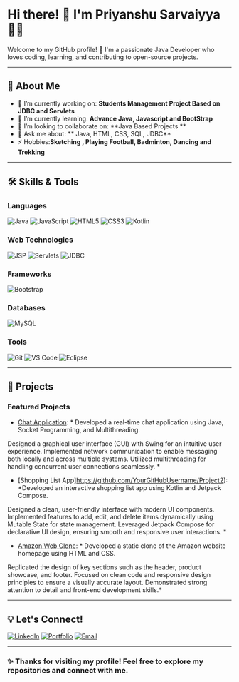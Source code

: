 # Hi there! 👋 I'm Priyanshu Sarvaiyya 👨‍💻

Welcome to my GitHub profile! 🚀 I'm a passionate Java Developer who loves coding, learning, and contributing to open-source projects. 

---

## 🌟 About Me

- 🔭 I’m currently working on: **Students Management Project Based on JDBC and Servlets**
- 🌱 I’m currently learning: **Advance Java, Javascript and BootStrap**
- 👯 I’m looking to collaborate on: **Java Based Projects  **
- 💬 Ask me about: ** Java, HTML, CSS, SQL, JDBC**
- ⚡ Hobbies:**Sketching , Playing Football, Badminton, Dancing and Trekking**

---

## 🛠️ Skills & Tools

### **Languages**
![Java](https://img.shields.io/badge/Java-ED8B00?style=for-the-badge&logo=java&logoColor=white)
![JavaScript](https://img.shields.io/badge/JavaScript-323330?style=for-the-badge&logo=javascript&logoColor=F7DF1E)
![HTML5](https://img.shields.io/badge/HTML5-E34F26?style=for-the-badge&logo=html5&logoColor=white)
![CSS3](https://img.shields.io/badge/CSS3-1572B6?style=for-the-badge&logo=css3&logoColor=white)
![Kotlin](https://img.shields.io/badge/Kotlin-7F52FF?style=for-the-badge&logo=kotlin&logoColor=white) 


### **Web Technologies**
![JSP](https://img.shields.io/badge/JSP-007396?style=for-the-badge&logo=java&logoColor=white)
![Servlets](https://img.shields.io/badge/Servlets-4E8C8C?style=for-the-badge&logo=java&logoColor=white)
![JDBC](https://img.shields.io/badge/JDBC-336791?style=for-the-badge&logo=java&logoColor=white)

### **Frameworks**
![Bootstrap](https://img.shields.io/badge/Bootstrap-7952B3?style=for-the-badge&logo=bootstrap&logoColor=white)  

### **Databases**
![MySQL](https://img.shields.io/badge/MySQL-4479A1?style=for-the-badge&logo=mysql&logoColor=white)

### **Tools**
![Git](https://img.shields.io/badge/Git-F05032?style=for-the-badge&logo=git&logoColor=white)
![VS Code](https://img.shields.io/badge/VS_Code-007ACC?style=for-the-badge&logo=visual-studio-code&logoColor=white)
![Eclipse](https://img.shields.io/badge/Eclipse-2C2255?style=for-the-badge&logo=eclipse&logoColor=white)


---

## 🚀 Projects

### **Featured Projects**
- [Chat Application](https://github.com/YourGitHubUsername/Project1): * Developed a real-time chat application using Java, Socket Programming, and Multithreading.

Designed a graphical user interface (GUI) with Swing for an intuitive user experience.
Implemented network communication to enable messaging both locally and across multiple systems.
Utilized multithreading for handling concurrent user connections seamlessly.
*
- [Shopping List App]https://github.com/YourGitHubUsername/Project2): *Developed an interactive shopping list app using Kotlin and Jetpack Compose.

Designed a clean, user-friendly interface with modern UI components.
Implemented features to add, edit, and delete items dynamically using Mutable State for state management.
Leveraged Jetpack Compose for declarative UI design, ensuring smooth and responsive user interactions. *
- [Amazon Web Clone](https://github.com/YourGitHubUsername/Project2): *
Developed a static clone of the Amazon website homepage using HTML and CSS.

Replicated the design of key sections such as the header, product showcase, and footer.
Focused on clean code and responsive design principles to ensure a visually accurate layout.
Demonstrated strong attention to detail and front-end development skills.*

---

## 💡 Let's Connect!

[![LinkedIn](https://img.shields.io/badge/LinkedIn-0077B5?style=for-the-badge&logo=linkedin&logoColor=white)](https://www.linkedin.com/in/priyanshu-sarvaiyya-577457333/)
[![Portfolio](https://img.shields.io/badge/Portfolio-000000?style=for-the-badge&logo=github&logoColor=white)](https://www.linkedin.com/in/priyanshu-sarvaiyya-577457333/)
[![Email](https://img.shields.io/badge/Email-D14836?style=for-the-badge&logo=gmail&logoColor=white)](mailto:YourEmail@example.com)

---

### ✨ Thanks for visiting my profile! Feel free to explore my repositories and connect with me.




